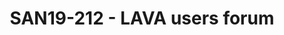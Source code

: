 ---
categories:
- san19
description: Continuing our regular Users Forum, for all your questions about LAVA.
image:
  featured: 'true'
  path: /assets/images/featured-images/san19/SAN19-212.png
session_attendee_num: '26'
session_id: SAN19-212
session_room: Sunset IV (Session 2)
session_slot:
  end_time: '2019-09-24 11:50:00'
  start_time: '2019-09-24 11:00:00'
session_speakers:
- speaker_bio: Im a senior software engineer, working for Linaro.<br> <br> Ive been
    contributed to OSS since 2007 when I started working on VLC Media player at university.<br>
    <br> I worked for 5 years at STMicroelectronics where I ported the v8 JavaScript
    engine on sh4 processors. I also contributed to many OSS projects like proot,
    care, debian, qemu, ...<br> <br> Im now maintainer and architect of LAVA, a widely
    adopted framework to test software (bootloader, kernel, user space) on real boards.<br>
    <br> I gave some talks at the Linaro Connect Conference since 2014. I recently
    gave a talk about lavafed at FOSDEM 2019.
  speaker_company: Linaro
  speaker_image: /assets/images/speakers/san19/remi-duraffort.jpg
  speaker_location: ''
  speaker_name: Remi Duraffort
  speaker_position: Senior Software Engineer
  speaker_url: https://blog.duraffort.fr
  speaker_username: remi.duraffort
session_track: Automation & CI
tag: session
tags:
- Validation and CI
title: SAN19-212 - LAVA users forum
---
